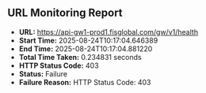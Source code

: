 ## URL Monitoring Report

- **URL:** https://api-gw1-prod1.fisglobal.com/gw/v1/health
- **Start Time:** 2025-08-24T10:17:04.646389
- **End Time:** 2025-08-24T10:17:04.881220
- **Total Time Taken:** 0.234831 seconds
- **HTTP Status Code:** 403
- **Status:** Failure
- **Failure Reason:** HTTP Status Code: 403
